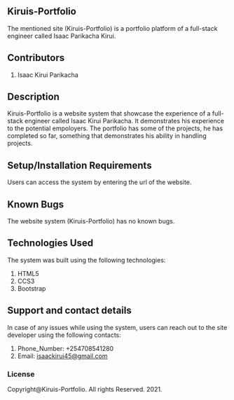 ## Kiruis-Portfolio
The mentioned site (Kiruis-Portfolio) is a portfolio platform of a full-stack engineer called Isaac Parikacha Kirui.
## Contributors
1. Isaac Kirui Parikacha
## Description
Kiruis-Portfolio is a website system that showcase the experience of a full-stack engineer called Isaac Kirui Parikacha. It demonstrates his experience to the potential empoloyers. The portfolio has some of the projects, he has completed so far, something that demonstrates his ability in handling projects.
## Setup/Installation Requirements
Users can access the system by entering the url of the website.
## Known Bugs
The website system (Kiruis-Portfolio) has no known bugs.
## Technologies Used
The system was built using the following technologies:
1. HTML5
2. CCS3
3. Bootstrap
## Support and contact details
In case of any issues while using the system, users can reach out to the site developer using the following contacts:
1. Phone_Number: +254708541280
2. Email: isaackirui45@gmail.com
### License
Copyright@Kiruis-Portfolio. All rights Reserved. 2021.

  